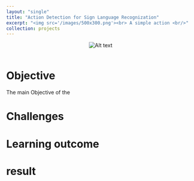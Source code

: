 ```yaml
---
layout: "single"
title: "Action Detection for Sign Language Recognization"
excerpt: "<img src='/images/500x300.png'><br> A simple action <br/>"
collection: projects
---
```


<div style="text-align: center;">
  <img title="a title" alt="Alt text" src="/images/500x300.png">
</div><br>

# Objective

The main Objective of the

# Challenges

# Learning outcome

# result
